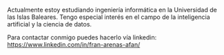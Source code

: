 Actualmente estoy estudiando ingeniería informática en la Universidad de las Islas Baleares.
Tengo especial interés en el campo de la inteligencia artificial y la ciencia de datos.

Para contactar conmigo puedes hacerlo vía linkedin: https://www.linkedin.com/in/fran-arenas-afan/

<!---
FranArenas/FranArenas is a ✨ special ✨ repository because its `README.md` (this file) appears on your GitHub profile.
You can click the Preview link to take a look at your changes.
--->
